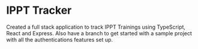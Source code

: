 # IPPT Tracker

Created a full stack application to track IPPT Trainings using TypeScript, React and Express.
Also have a branch to get started with a sample project with all the authentications features set up.
